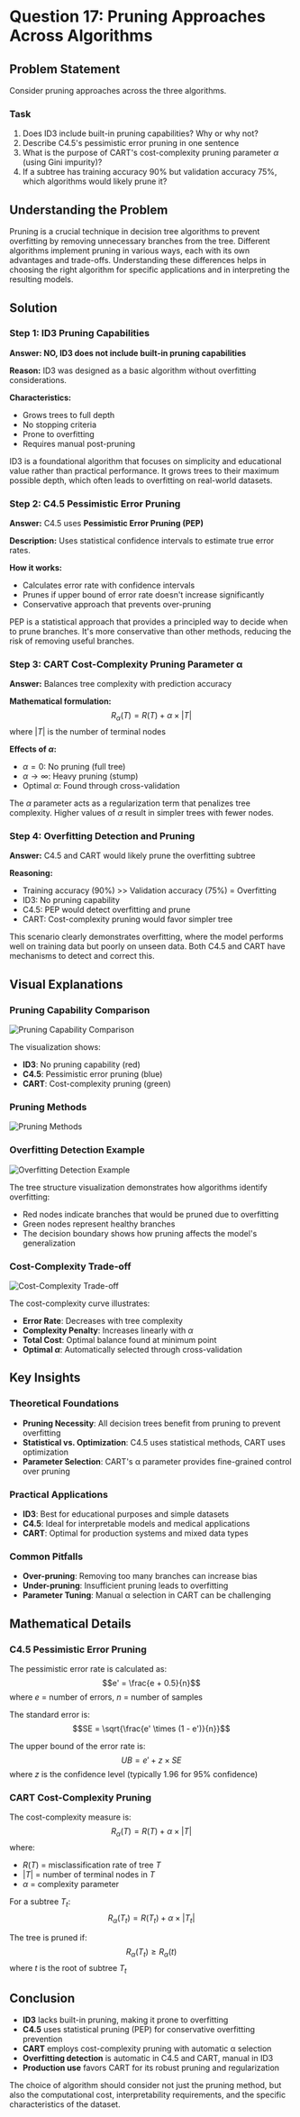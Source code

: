 # Question 17: Pruning Approaches Across Algorithms

## Problem Statement
Consider pruning approaches across the three algorithms.

### Task
1. Does ID3 include built-in pruning capabilities? Why or why not?
2. Describe C4.5's pessimistic error pruning in one sentence
3. What is the purpose of CART's cost-complexity pruning parameter $\alpha$ (using Gini impurity)?
4. If a subtree has training accuracy $90\%$ but validation accuracy $75\%$, which algorithms would likely prune it?

## Understanding the Problem
Pruning is a crucial technique in decision tree algorithms to prevent overfitting by removing unnecessary branches from the tree. Different algorithms implement pruning in various ways, each with its own advantages and trade-offs. Understanding these differences helps in choosing the right algorithm for specific applications and in interpreting the resulting models.

## Solution

### Step 1: ID3 Pruning Capabilities
**Answer: NO, ID3 does not include built-in pruning capabilities**

**Reason:** ID3 was designed as a basic algorithm without overfitting considerations.

**Characteristics:**
- Grows trees to full depth
- No stopping criteria
- Prone to overfitting
- Requires manual post-pruning

ID3 is a foundational algorithm that focuses on simplicity and educational value rather than practical performance. It grows trees to their maximum possible depth, which often leads to overfitting on real-world datasets.

### Step 2: C4.5 Pessimistic Error Pruning
**Answer:** C4.5 uses **Pessimistic Error Pruning (PEP)**

**Description:** Uses statistical confidence intervals to estimate true error rates.

**How it works:**
- Calculates error rate with confidence intervals
- Prunes if upper bound of error rate doesn't increase significantly
- Conservative approach that prevents over-pruning

PEP is a statistical approach that provides a principled way to decide when to prune branches. It's more conservative than other methods, reducing the risk of removing useful branches.

### Step 3: CART Cost-Complexity Pruning Parameter α
**Answer:** Balances tree complexity with prediction accuracy

**Mathematical formulation:**
$$R_{\alpha}(T) = R(T) + \alpha \times |T|$$
where $|T|$ is the number of terminal nodes

**Effects of $\alpha$:**
- $\alpha = 0$: No pruning (full tree)
- $\alpha \to \infty$: Heavy pruning (stump)
- Optimal $\alpha$: Found through cross-validation

The $\alpha$ parameter acts as a regularization term that penalizes tree complexity. Higher values of $\alpha$ result in simpler trees with fewer nodes.

### Step 4: Overfitting Detection and Pruning
**Answer:** C4.5 and CART would likely prune the overfitting subtree

**Reasoning:**
- Training accuracy (90%) >> Validation accuracy (75%) = Overfitting
- ID3: No pruning capability
- C4.5: PEP would detect overfitting and prune
- CART: Cost-complexity pruning would favor simpler tree

This scenario clearly demonstrates overfitting, where the model performs well on training data but poorly on unseen data. Both C4.5 and CART have mechanisms to detect and correct this.

## Visual Explanations

### Pruning Capability Comparison
![Pruning Capability Comparison](../Images/L6_3_Quiz_17/pruning_capability_comparison.png)

The visualization shows:
- **ID3**: No pruning capability (red)
- **C4.5**: Pessimistic error pruning (blue)
- **CART**: Cost-complexity pruning (green)

### Pruning Methods
![Pruning Methods](../Images/L6_3_Quiz_17/pruning_methods.png)

### Overfitting Detection Example
![Overfitting Detection Example](../Images/L6_3_Quiz_17/overfitting_detection_example.png)

The tree structure visualization demonstrates how algorithms identify overfitting:
- Red nodes indicate branches that would be pruned due to overfitting
- Green nodes represent healthy branches
- The decision boundary shows how pruning affects the model's generalization

### Cost-Complexity Trade-off
![Cost-Complexity Trade-off](../Images/L6_3_Quiz_17/cost_complexity_tradeoff.png)

The cost-complexity curve illustrates:
- **Error Rate**: Decreases with tree complexity
- **Complexity Penalty**: Increases linearly with $\alpha$
- **Total Cost**: Optimal balance found at minimum point
- **Optimal $\alpha$**: Automatically selected through cross-validation

## Key Insights

### Theoretical Foundations
- **Pruning Necessity**: All decision trees benefit from pruning to prevent overfitting
- **Statistical vs. Optimization**: C4.5 uses statistical methods, CART uses optimization
- **Parameter Selection**: CART's α parameter provides fine-grained control over pruning

### Practical Applications
- **ID3**: Best for educational purposes and simple datasets
- **C4.5**: Ideal for interpretable models and medical applications
- **CART**: Optimal for production systems and mixed data types

### Common Pitfalls
- **Over-pruning**: Removing too many branches can increase bias
- **Under-pruning**: Insufficient pruning leads to overfitting
- **Parameter Tuning**: Manual α selection in CART can be challenging

## Mathematical Details

### C4.5 Pessimistic Error Pruning
The pessimistic error rate is calculated as:
$$e' = \frac{e + 0.5}{n}$$
where $e$ = number of errors, $n$ = number of samples

The standard error is:
$$SE = \sqrt{\frac{e' \times (1 - e')}{n}}$$

The upper bound of the error rate is:
$$UB = e' + z \times SE$$
where $z$ is the confidence level (typically 1.96 for 95% confidence)

### CART Cost-Complexity Pruning
The cost-complexity measure is:
$$R_{\alpha}(T) = R(T) + \alpha \times |T|$$
where:
- $R(T)$ = misclassification rate of tree $T$
- $|T|$ = number of terminal nodes in $T$
- $\alpha$ = complexity parameter

For a subtree $T_t$:
$$R_{\alpha}(T_t) = R(T_t) + \alpha \times |T_t|$$

The tree is pruned if:
$$R_{\alpha}(T_t) \geq R_{\alpha}(t)$$
where $t$ is the root of subtree $T_t$

## Conclusion
- **ID3** lacks built-in pruning, making it prone to overfitting
- **C4.5** uses statistical pruning (PEP) for conservative overfitting prevention
- **CART** employs cost-complexity pruning with automatic α selection
- **Overfitting detection** is automatic in C4.5 and CART, manual in ID3
- **Production use** favors CART for its robust pruning and regularization

The choice of algorithm should consider not just the pruning method, but also the computational cost, interpretability requirements, and the specific characteristics of the dataset.
